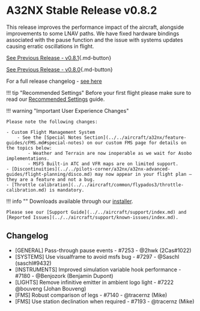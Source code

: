 # A32NX Stable Release v0.8.2

This release improves the performance impact of the aircraft, alongside improvements to some LNAV paths. We have fixed hardware bindings associated with the pause function and the issue with systems updates causing erratic oscillations in flight.

[See Previous Release - v0.8.1](v081.md){.md-button}

[See Previous Release - v0.8.0](v080.md){.md-button}

For a full release changelog - [see here](#changelog)

!!! tip "Recommended Settings"
    Before your first flight please make sure to read our [Recommended Settings](../../aircraft/install/settings.md) guide.

!!! warning "Important User Experience Changes"

    Please note the following changes:

    - Custom Flight Management System
        - See the [Special Notes Section](../../aircraft/a32nx/feature-guides/cFMS.md#special-notes) on our custom FMS page for details on the topics below:
            - Weather and Terrain are now inoperable as we wait for Asobo implementations.
            - MSFS Built-in ATC and VFR maps are on limited support.
    - [Discontinuities](../../pilots-corner/a32nx/a32nx-advanced-guides/flight-planning/disco.md) may now appear in your flight plan — they are a feature and not a bug.
    - [Throttle calibration](../../aircraft/common/flypados3/throttle-calibration.md) is mandatory.

!!! info ""
    Downloads available through our [installer](../../aircraft/install/installation.md).

    Please see our [Support Guide](../../aircraft/support/index.md) and [Reported Issues](../../aircraft/support/known-issues/index.md).

## Changelog

- [GENERAL] Pass-through pause events - #7253 - @2hwk (2Cas#1022)
- [SYSTEMS] Use visualframe to avoid msfs bug - #7297 - @Saschl (saschl#9432)
- [INSTRUMENTS] Improved simulation variable hook performance - #7180 - @Benjozork (Benjamin Dupont)
- [LIGHTS] Remove infinitive emitter in ambient logo light - #7222 @bouveng (Johan Bouveng)
- [FMS] Robust comparison of legs - #7140 - @tracernz (Mike)
- [FMS] Use station declination when required - #7193 - @tracernz (Mike)
